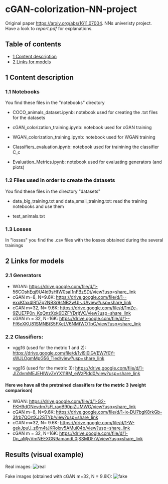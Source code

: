 # cGAN-colorization-NN-project                                                                               
  

Original paper https://arxiv.org/abs/1611.07004. NNs univeristy project. Have a look to *report.pdf* for explanations.

## Table of contents

* [1 Content description](#1-Content-description)
* [2 Links for models](#2-Links-for-models)

## 1 Content description

### 1.1 Notebooks

You find these files in the "notebooks" directory

* COCO_animals_dataset.ipynb: notebook used for creating the .txt files for the datasets

* cGAN_colorization_training.ipynb: notebook used for cGAN training

* WGAN_colorization_training.ipynb: notebook used for WGAN training

* Classifiers_evaluation.ipynb: notebook used for trainining the classifier C_c

* Evaluation_Metrics.ipynb: notebook used for evaluating generators (and plots)



### 1.2 Files used in order to create the datasets

You find these files in the directory "datasets"

* data_big_training.txt and data_small_training.txt: read the training notebooks and use them

* test_animals.txt


### 1.3 Losses

In "losses" you find the .csv files with the losses obtained during the several trainings


## 2 Links for models

### 2.1 Generators

* WGAN: https://drive.google.com/file/d/1-56COshEqj9U4ld9sHfW0saI1nFBzSDt/view?usp=share_link
* cGAN m=8, N=9.6K: https://drive.google.com/file/d/1--exxKfax4IRfiZg2NB3r9sNB2wUl-JU/view?usp=share_link
* cGAN m=32, N= 9.6K: https://drive.google.com/file/d/1mZe-9ZUE7P0n_KqQnzXxk6DZFYDrjtVC/view?usp=share_link
* cGAN m = 32, N=16K: https://drive.google.com/file/d/1--Ff6eXKU81SMNBtS5FXeLV6NMtWOTpC/view?usp=share_link

### 2.2 Classifiers:
* vgg16 (used for the metric 1 and 2): https://drive.google.com/file/d/1vl9i0lGVEW7f0Y-sWJLOgmMpG56_Tled/view?usp=share_link

* vgg16 (used for the metric 3): https://drive.google.com/file/d/1-JlZdvmMEJEHlWvZvYX118M_eWzPIdd0/view?usp=share_link

#### Here we have all the pretrained classifiers for the metric 3 (weight comparison)

* WGAN: https://drive.google.com/file/d/1-G2-FKH9dONevdm7sFLragB90piZUMWG/view?usp=share_link
* cGAN m=8, N=9.6K: https://drive.google.com/file/d/1-ix-DU7bgK8rkGb-3frb7QOrtXJ2STYb/view?usp=share_link
* cGAN m=32, N= 9.6K: https://drive.google.com/file/d/1-W-gekJpuU_z6rn4tJKRolxv5AMui04b/view?usp=share_link
* cGAN m = 32, N=16K: https://drive.google.com/file/d/1-Dn_aMjyVmNEEXGN9amandL0jSSMDFrV/view?usp=share_link

## Results (visual example)

Real images:
![real](https://user-images.githubusercontent.com/83876494/218174501-44801234-e4f9-4d83-b2db-8048f4eb2cbc.jpeg)

Fake images (obtained with cGAN m=32, N = 9.6K):
![fake](https://user-images.githubusercontent.com/83876494/218174776-6d97c024-31fc-4a09-8b9a-b52a5b9acad1.jpeg)
